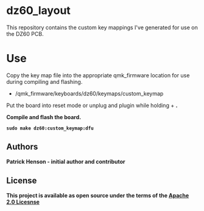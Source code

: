 # dz60_layout

This repository contains the custom key mappings I've generated for use on the DZ60 PCB.

# Use

Copy the key map file into the appropriate qmk_firmware location for use during compiling and flashing.

* /qmk_firmware/keyboards/dz60/keymaps/custom_keymap

Put the board into reset mode or unplug and plugin while holding <space> + <b>.

Compile and flash the board.

```
sudo make dz60:custom_keymap:dfu
```

## Authors

**Patrick Henson** - initial author and contributor

## License

This project is available as open source under the terms of the [Apache 2.0 Licesnse](https://opensource.org/licenses/Apache-2.0)
